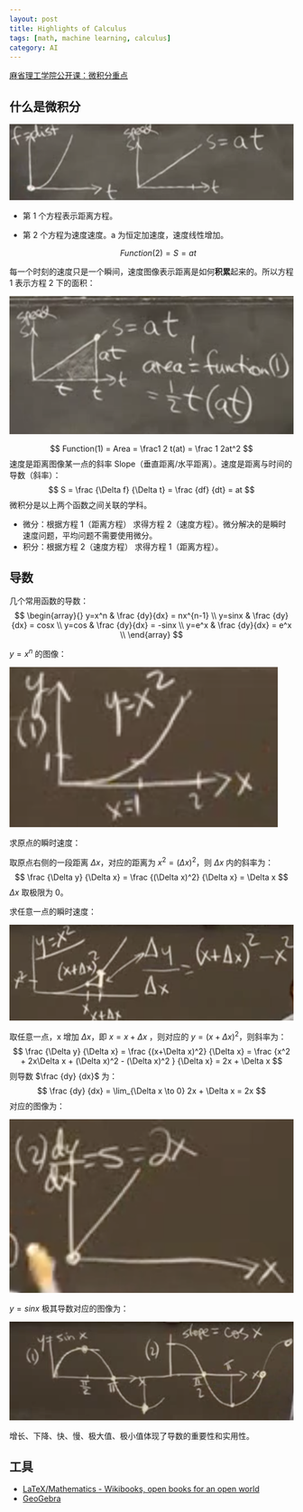```yaml
---
layout: post
title: Highlights of Calculus
tags: [math, machine learning, calculus]
category: AI
---
```


[麻省理工学院公开课：微积分重点](http://open.163.com/newview/movie/courseintro?newurl=%2Fspecial%2Fopencourse%2Fweijifen.html)

## 什么是微积分

![image-20200103164008854](../resources/images/image-20200103164008854.png)

- 第 1 个方程表示距离方程。

- 第 2 个方程为速度速度。a 为恒定加速度，速度线性增加。

  $$
  Function(2) = S = at
  $$

每一个时刻的速度只是一个瞬间，速度图像表示距离是如何**积累**起来的。所以方程 1 表示方程 2 下的面积：

![image-20200103164547425](../resources/images/image-20200103164547425.png)

$$
Function(1) = Area = \frac1 2 t(at) = \frac 1 2at^2
$$
速度是距离图像某一点的斜率 Slope（垂直距离/水平距离）。速度是距离与时间的导数（斜率）：
$$
S = \frac {\Delta f} {\Delta t} = \frac {df} {dt} = at
$$
微积分是以上两个函数之间关联的学科。

- 微分：根据方程 1（距离方程） 求得方程 2（速度方程）。微分解决的是瞬时速度问题，平均问题不需要使用微分。
- 积分：根据方程 2（速度方程） 求得方程 1（距离方程）。

## 导数

几个常用函数的导数：
$$
\begin{array}{}
y=x^n & \frac {dy}{dx} = nx^{n-1} \\ 
y=sinx & \frac {dy}{dx} = cosx \\ 
y=cos & \frac {dy}{dx} = -sinx \\ 
y=e^x & \frac {dy}{dx} = e^x \\ 
 \end{array}
$$


$y=x^n$ 的图像：

![image-20200103181155188](../resources/images/image-20200103181155188.png)

求原点的瞬时速度：

取原点右侧的一段距离 $\Delta x$，对应的距离为 $x^2 = (\Delta x)^2$，则 $\Delta x$ 内的斜率为：
$$
\frac {\Delta y} {\Delta x}  = \frac {(\Delta x)^2} {\Delta x} = \Delta x
$$
$\Delta x$ 取极限为 0。



求任意一点的瞬时速度：

![image-20200103182315195](../resources/images/image-20200103182315195.png)

取任意一点，x 增加 $\Delta x$，即 $x = x+\Delta x$ ，则对应的 $y=(x+\Delta x)^2$，则斜率为：
$$
\frac {\Delta y} {\Delta x} = \frac {(x+\Delta x)^2} {\Delta x}
= \frac {x^2 + 2x\Delta x + (\Delta x)^2 - (\Delta x)^2 } {\Delta x}
= 2x + \Delta x
$$
则导数 $\frac {dy} {dx}$ 为：
$$
\frac {dy} {dx} = \lim_{\Delta x \to 0} 2x + \Delta x = 2x
$$
对应的图像为：

![image-20200103183113563](../resources/images/image-20200103183113563.png)



$y=sinx$ 极其导数对应的图像为：

![image-20200103183510825](../resources/images/image-20200103183510825.png)

增长、下降、快、慢、极大值、极小值体现了导数的重要性和实用性。

## 工具

- [LaTeX/Mathematics - Wikibooks, open books for an open world](https://en.wikibooks.org/wiki/LaTeX/Mathematics)
- [GeoGebra](https://www.geogebra.org/)

